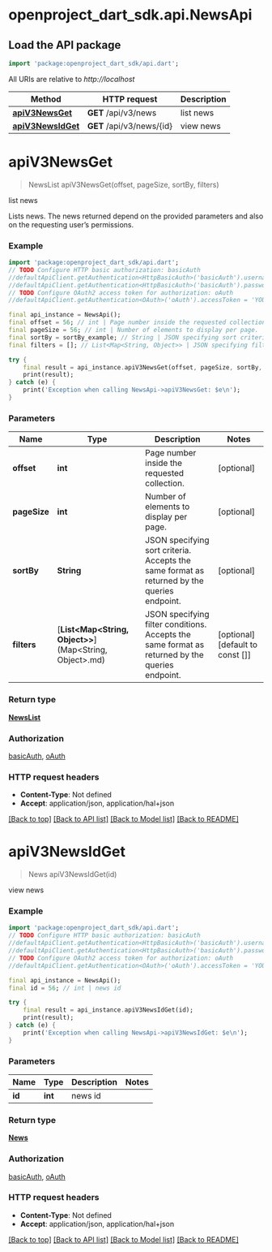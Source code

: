 # openproject_dart_sdk.api.NewsApi

## Load the API package
```dart
import 'package:openproject_dart_sdk/api.dart';
```

All URIs are relative to *http://localhost*

Method | HTTP request | Description
------------- | ------------- | -------------
[**apiV3NewsGet**](NewsApi.md#apiv3newsget) | **GET** /api/v3/news | list news
[**apiV3NewsIdGet**](NewsApi.md#apiv3newsidget) | **GET** /api/v3/news/{id} | view news


# **apiV3NewsGet**
> NewsList apiV3NewsGet(offset, pageSize, sortBy, filters)

list news

Lists news. The news returned depend on the provided parameters and also on the requesting user’s permissions.

### Example 
```dart
import 'package:openproject_dart_sdk/api.dart';
// TODO Configure HTTP basic authorization: basicAuth
//defaultApiClient.getAuthentication<HttpBasicAuth>('basicAuth').username = 'YOUR_USERNAME'
//defaultApiClient.getAuthentication<HttpBasicAuth>('basicAuth').password = 'YOUR_PASSWORD';
// TODO Configure OAuth2 access token for authorization: oAuth
//defaultApiClient.getAuthentication<OAuth>('oAuth').accessToken = 'YOUR_ACCESS_TOKEN';

final api_instance = NewsApi();
final offset = 56; // int | Page number inside the requested collection.
final pageSize = 56; // int | Number of elements to display per page.
final sortBy = sortBy_example; // String | JSON specifying sort criteria. Accepts the same format as returned by the queries endpoint.
final filters = []; // List<Map<String, Object>> | JSON specifying filter conditions. Accepts the same format as returned by the queries endpoint.

try { 
    final result = api_instance.apiV3NewsGet(offset, pageSize, sortBy, filters);
    print(result);
} catch (e) {
    print('Exception when calling NewsApi->apiV3NewsGet: $e\n');
}
```

### Parameters

Name | Type | Description  | Notes
------------- | ------------- | ------------- | -------------
 **offset** | **int**| Page number inside the requested collection. | [optional] 
 **pageSize** | **int**| Number of elements to display per page. | [optional] 
 **sortBy** | **String**| JSON specifying sort criteria. Accepts the same format as returned by the queries endpoint. | [optional] 
 **filters** | [**List<Map<String, Object>>**](Map<String, Object>.md)| JSON specifying filter conditions. Accepts the same format as returned by the queries endpoint. | [optional] [default to const []]

### Return type

[**NewsList**](NewsList.md)

### Authorization

[basicAuth](../README.md#basicAuth), [oAuth](../README.md#oAuth)

### HTTP request headers

 - **Content-Type**: Not defined
 - **Accept**: application/json, application/hal+json

[[Back to top]](#) [[Back to API list]](../README.md#documentation-for-api-endpoints) [[Back to Model list]](../README.md#documentation-for-models) [[Back to README]](../README.md)

# **apiV3NewsIdGet**
> News apiV3NewsIdGet(id)

view news

### Example 
```dart
import 'package:openproject_dart_sdk/api.dart';
// TODO Configure HTTP basic authorization: basicAuth
//defaultApiClient.getAuthentication<HttpBasicAuth>('basicAuth').username = 'YOUR_USERNAME'
//defaultApiClient.getAuthentication<HttpBasicAuth>('basicAuth').password = 'YOUR_PASSWORD';
// TODO Configure OAuth2 access token for authorization: oAuth
//defaultApiClient.getAuthentication<OAuth>('oAuth').accessToken = 'YOUR_ACCESS_TOKEN';

final api_instance = NewsApi();
final id = 56; // int | news id

try { 
    final result = api_instance.apiV3NewsIdGet(id);
    print(result);
} catch (e) {
    print('Exception when calling NewsApi->apiV3NewsIdGet: $e\n');
}
```

### Parameters

Name | Type | Description  | Notes
------------- | ------------- | ------------- | -------------
 **id** | **int**| news id | 

### Return type

[**News**](News.md)

### Authorization

[basicAuth](../README.md#basicAuth), [oAuth](../README.md#oAuth)

### HTTP request headers

 - **Content-Type**: Not defined
 - **Accept**: application/json, application/hal+json

[[Back to top]](#) [[Back to API list]](../README.md#documentation-for-api-endpoints) [[Back to Model list]](../README.md#documentation-for-models) [[Back to README]](../README.md)

